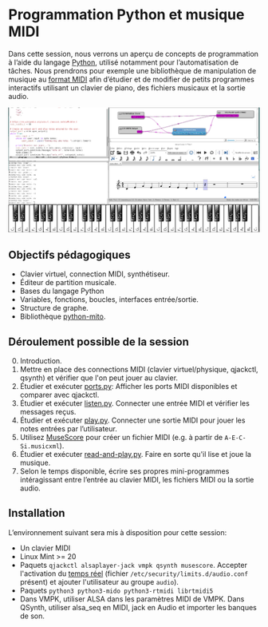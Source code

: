 # Programmation Python et musique MIDI

Dans cette session, nous verrons un aperçu de concepts de programmation à l’aide du langage [Python](https://fr.wikipedia.org/wiki/Python_(langage)), utilisé notamment pour l’automatisation de tâches. Nous prendrons pour exemple une bibliothèque de manipulation de musique au [format MIDI](https://fr.wikipedia.org/wiki/Musical_Instrument_Digital_Interface) afin d’étudier et de modifier de petits programmes interactifs utilisant un clavier de piano, des fichiers musicaux et la sortie audio.

![Capture d’écran](https://raw.githubusercontent.com/AECS-17/AECS-informatique/master/python-midi/capture.png)

## Objectifs pédagogiques

* Clavier virtuel, connection MIDI, synthétiseur.
* Éditeur de partition musicale.
* Bases du langage Python
* Variables, fonctions, boucles, interfaces entrée/sortie.
* Structure de graphe.
* Bibliothèque [python-mito](https://mido.readthedocs.io/en/latest/).

## Déroulement possible de la session

0. Introduction.
1. Mettre en place des connections MIDI (clavier virtuel/physique, qjackctl, qsynth) et vérifier que l'on peut jouer au clavier.
2. Étudier et exécuter [ports.py](https://github.com/AECS-17/AECS-informatique/blob/master/python-midi/ports.py): Afficher les ports MIDI disponibles et comparer avec qjackctl.
3. Étudier et exécuter [listen.py](https://github.com/AECS-17/AECS-informatique/blob/master/python-midi/listen.py). Connecter une entrée MIDI et vérifier les messages reçus.
4. Étudier et exécuter [play.py](https://github.com/AECS-17/AECS-informatique/blob/master/python-midi/play.py). Connecter une sortie MIDI pour jouer les notes entrées par l’utilisateur.
5. Utilisez [MuseScore](https://fr.wikipedia.org/wiki/MuseScore) pour créer un fichier MIDI (e.g. à partir de `A-E-C-Si.musicxml`).
6. Étudier et exécuter [read-and-play.py](https://github.com/AECS-17/AECS-informatique/blob/master/python-midi/read-and-play.py). Faire en sorte qu'il lise et joue la musique.
7. Selon le temps disponible, écrire ses propres mini-programmes intéragissant entre l’entrée au clavier MIDI, les fichiers MIDI ou la sortie audio.

## Installation

L’environnement suivant sera mis à disposition pour cette session:

* Un clavier MIDI
* Linux Mint >= 20
* Paquets `qjackctl alsaplayer-jack vmpk qsynth musescore`. Accepter l'activation du [temps réel](https://fr.wikipedia.org/wiki/Syst%C3%A8me_d'exploitation_temps_r%C3%A9el) (fichier `/etc/security/limits.d/audio.conf` présent) et ajouter l'utilisateur au groupe `audio`).
* Paquets `python3 python3-mido python3-rtmidi librtmidi5`
* Dans VMPK, utiliser ALSA dans les paramètres MIDI de VMPK. Dans QSynth, utiliser alsa_seq en MIDI, jack en Audio et importer les banques de son.
